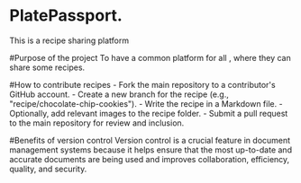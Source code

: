 # PlatePassport.
This is a recipe sharing platform


#Purpose of the project To have a common platform for all , where they can share some recipes.

#How to contribute recipes - Fork the main repository to a contributor's GitHub account. - Create a new branch for the recipe (e.g., "recipe/chocolate-chip-cookies"). - Write the recipe in a Markdown file. - Optionally, add relevant images to the recipe folder. - Submit a pull request to the main repository for review and inclusion.

#Benefits of version control
Version control is a crucial feature in document management systems because it helps ensure that the most up-to-date and accurate documents are being used and improves collaboration, efficiency, quality, and security.
